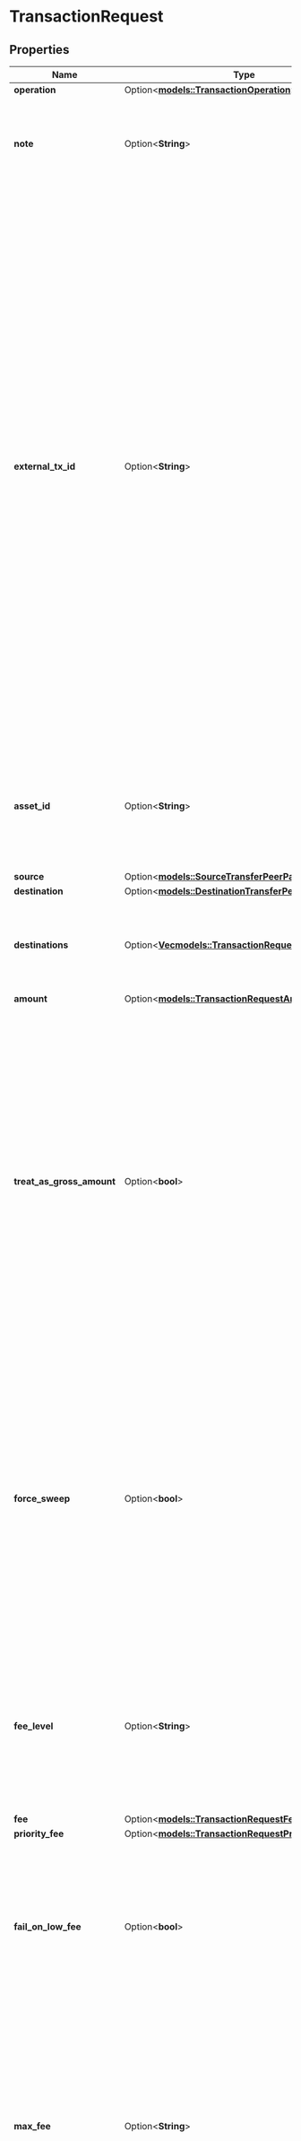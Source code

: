 # TransactionRequest

## Properties

Name | Type | Description | Notes
------------ | ------------- | ------------- | -------------
**operation** | Option<[**models::TransactionOperation**](TransactionOperation.md)> |  | [optional]
**note** | Option<**String**> | Custom note, not sent to the blockchain, to describe the transaction at your Fireblocks workspace. | [optional]
**external_tx_id** | Option<**String**> | An optional but highly recommended parameter. Fireblocks will reject future transactions with same ID.  You should set this to a unique ID representing the transaction, to avoid submitting the same transaction twice. This helps with cases where submitting the transaction responds with an error code due to Internet interruptions, but the transaction was actually sent and processed. To validate whether a transaction has been processed, [Find a specific transaction by external transaction ID](https://developers.fireblocks.com/reference/gettransactionbyexternalid). There is no specific format required for this parameter. | [optional]
**asset_id** | Option<**String**> | The ID of the asset to transfer, for `TRANSFER`, `MINT` or `BURN` operations. [See the list of supported assets and their IDs on Fireblocks.](https://developers.fireblocks.com/reference/getsupportedassets-1) | [optional]
**source** | Option<[**models::SourceTransferPeerPath**](SourceTransferPeerPath.md)> |  | [optional]
**destination** | Option<[**models::DestinationTransferPeerPath**](DestinationTransferPeerPath.md)> |  | [optional]
**destinations** | Option<[**Vec<models::TransactionRequestDestination>**](TransactionRequestDestination.md)> | For UTXO based blockchains, you can send a single transaction to multiple destinations. | [optional]
**amount** | Option<[**models::TransactionRequestAmount**](TransactionRequest_amount.md)> |  | [optional]
**treat_as_gross_amount** | Option<**bool**> | \"When set to `true`, the fee will be deducted from the requested amount.\"  **Note**: This parameter can only be considered if a transaction’s asset is a base asset, such as ETH or MATIC. If the asset can’t be used for transaction fees, like USDC, this parameter is ignored and the fee is deducted from the relevant base asset wallet in the source account. | [optional]
**force_sweep** | Option<**bool**> | For Polkadot, TON, Kusama and Westend transactions only. When set to true, Fireblocks will empty the asset wallet.     **Note:** If set to true when the source account is exactly 1 DOT, the transaction will fail. Any amount more or less than 1 DOT succeeds. This is a Polkadot blockchain limitation. | [optional]
**fee_level** | Option<**String**> | For UTXO or EVM-based blockchains only. Defines the blockchain fee level which will be payed for the transaction. Alternatively, specific fee estimation parameters exist below. | [optional]
**fee** | Option<[**models::TransactionRequestFee**](TransactionRequest_fee.md)> |  | [optional]
**priority_fee** | Option<[**models::TransactionRequestPriorityFee**](TransactionRequest_priorityFee.md)> |  | [optional]
**fail_on_low_fee** | Option<**bool**> | When set to `true`, in case the current `MEDIUM` fee level is higher than the one specified in the transaction, the transaction will fail to avoid getting stuck with no confirmations. | [optional]
**max_fee** | Option<**String**> | The maximum fee (gas price or fee per byte) that should be payed for the transaction.  In case the current value of the requested `feeLevel` is higher than this requested maximum fee.  Represented by a numeric string for accurate precision. | [optional]
**gas_limit** | Option<[**models::TransactionRequestGasLimit**](TransactionRequest_gasLimit.md)> |  | [optional]
**gas_price** | Option<[**models::TransactionRequestGasPrice**](TransactionRequest_gasPrice.md)> |  | [optional]
**network_fee** | Option<[**models::TransactionRequestNetworkFee**](TransactionRequest_networkFee.md)> |  | [optional]
**replace_tx_by_hash** | Option<**String**> | For EVM-based blockchains only. In case a transaction is stuck, specify the hash of the stuck transaction to replace it by this transaction with a higher fee, or to replace it with this transaction with a zero fee and drop it from the blockchain. | [optional]
**extra_parameters** | Option<[**models::ExtraParameters**](ExtraParameters.md)> |  | [optional]
**customer_ref_id** | Option<**String**> | The ID for AML providers to associate the owner of funds with transactions. | [optional]
**travel_rule_message** | Option<[**models::TravelRuleCreateTransactionRequest**](TravelRuleCreateTransactionRequest.md)> |  | [optional]
**auto_staking** | Option<**bool**> | This feature is no longer supported. | [optional]
**network_staking** | Option<[**models::TransactionRequestNetworkStaking**](TransactionRequest_networkStaking.md)> |  | [optional]
**cpu_staking** | Option<[**models::TransactionRequestNetworkStaking**](TransactionRequest_networkStaking.md)> |  | [optional]
**use_gasless** | Option<**bool**> | - Override the default gasless configuration by sending true\\false | [optional]

[[Back to Model list]](../README.md#documentation-for-models) [[Back to API list]](../README.md#documentation-for-api-endpoints) [[Back to README]](../README.md)


